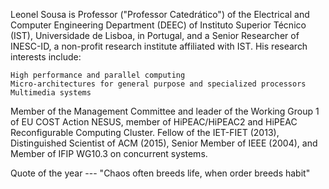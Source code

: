  Leonel Sousa is Professor ("Professor Catedrático") of the Electrical and Computer Engineering Department (DEEC) of Instituto Superior Técnico (IST), Universidade de Lisboa, in Portugal, and a Senior Researcher of INESC-ID, a non-profit research institute affiliated with IST. His research interests include:

    High performance and parallel computing
    Micro-architectures for general purpose and specialized processors
    Multimedia systems

Member of the Management Committee and leader of the Working Group 1 of EU COST Action NESUS, member of HiPEAC/HiPEAC2 and HiPEAC Reconfigurable Computing Cluster. Fellow of the IET-FIET (2013), Distinguished Scientist of ACM (2015), Senior Member of IEEE (2004), and Member of IFIP WG10.3 on concurrent systems.

Quote of the year --- "Chaos often breeds life, when order breeds habit" 

